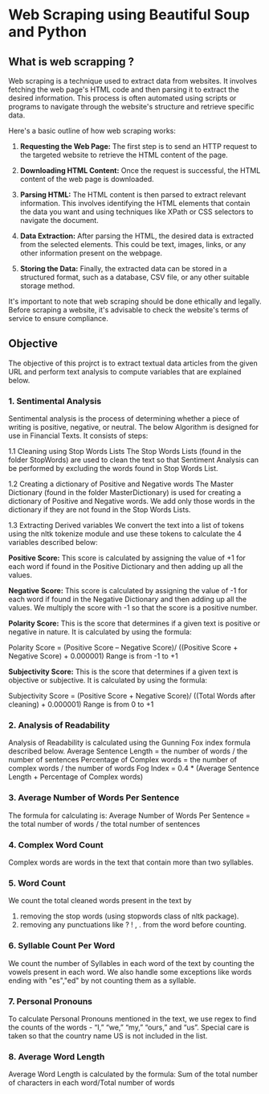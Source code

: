 # Web Scraping using Beautiful Soup and Python

## What is web scrapping ?

Web scraping is a technique used to extract data from websites. It involves fetching the web page's HTML code and then parsing it to extract the desired information. This process is often automated using scripts or programs to navigate through the website's structure and retrieve specific data.

Here's a basic outline of how web scraping works:

1. **Requesting the Web Page:** The first step is to send an HTTP request to the targeted website to retrieve the HTML content of the page.

2. **Downloading HTML Content:** Once the request is successful, the HTML content of the web page is downloaded.

3. **Parsing HTML:** The HTML content is then parsed to extract relevant information. This involves identifying the HTML elements that contain the data you want and using techniques like XPath or CSS selectors to navigate the document.

4. **Data Extraction:** After parsing the HTML, the desired data is extracted from the selected elements. This could be text, images, links, or any other information present on the webpage.

5. **Storing the Data:** Finally, the extracted data can be stored in a structured format, such as a database, CSV file, or any other suitable storage method.

It's important to note that web scraping should be done ethically and legally. Before scraping a website, it's advisable to check the website's terms of service to ensure compliance.

## Objective

The objective of this projrct is to extract textual data articles from the given URL and perform text analysis to compute variables that are explained below. 

### 1.	Sentimental Analysis
Sentimental analysis is the process of determining whether a piece of writing is positive, negative, or neutral. The below Algorithm is designed for use in Financial Texts. It consists of steps:

1.1	Cleaning using Stop Words Lists
The Stop Words Lists (found in the folder StopWords) are used to clean the text so that Sentiment Analysis can be performed by excluding the words found in Stop Words List. 

1.2	Creating a dictionary of Positive and Negative words
The Master Dictionary (found in the folder MasterDictionary) is used for creating a dictionary of Positive and Negative words. We add only those words in the dictionary if they are not found in the Stop Words Lists. 

1.3	Extracting Derived variables
We convert the text into a list of tokens using the nltk tokenize module and use these tokens to calculate the 4 variables described below:

**Positive Score:** This score is calculated by assigning the value of +1 for each word if found in the Positive Dictionary and then adding up all the values.

**Negative Score:** This score is calculated by assigning the value of -1 for each word if found in the Negative Dictionary and then adding up all the values. We multiply the score with -1 so that the score is a positive number.

**Polarity Score:** This is the score that determines if a given text is positive or negative in nature. It is calculated by using the formula: 

Polarity Score = (Positive Score – Negative Score)/ ((Positive Score + Negative Score) + 0.000001)
Range is from -1 to +1

**Subjectivity Score:** This is the score that determines if a given text is objective or subjective. It is calculated by using the formula: 

Subjectivity Score = (Positive Score + Negative Score)/ ((Total Words after cleaning) + 0.000001)
Range is from 0 to +1

### 2. Analysis of Readability
Analysis of Readability is calculated using the Gunning Fox index formula described below.
Average Sentence Length = the number of words / the number of sentences
Percentage of Complex words = the number of complex words / the number of words 
Fog Index = 0.4 * (Average Sentence Length + Percentage of Complex words)

### 3. Average Number of Words Per Sentence
The formula for calculating is:
Average Number of Words Per Sentence = the total number of words / the total number of sentences

### 4. Complex Word Count
Complex words are words in the text that contain more than two syllables.

### 5. Word Count
We count the total cleaned words present in the text by 
1.	removing the stop words (using stopwords class of nltk package).
2.	removing any punctuations like ? ! , . from the word before counting.

### 6. Syllable Count Per Word
We count the number of Syllables in each word of the text by counting the vowels present in each word. We also handle some exceptions like words ending with "es","ed" by not counting them as a syllable.

### 7. Personal Pronouns
To calculate Personal Pronouns mentioned in the text, we use regex to find the counts of the words - “I,” “we,” “my,” “ours,” and “us”. Special care is taken so that the country name US is not included in the list.

### 8. Average Word Length
Average Word Length is calculated by the formula:
Sum of the total number of characters in each word/Total number of words

